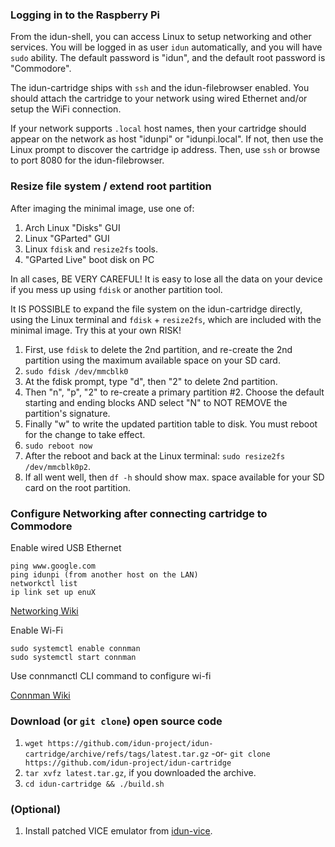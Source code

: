 ### Logging in to the Raspberry Pi

From the idun-shell, you can access Linux to setup networking and other services. You will be logged in as user `idun` automatically, and you will have `sudo` ability. The default password is "idun", and the default root password is "Commodore".

The idun-cartridge ships with `ssh` and the idun-filebrowser enabled. You should attach the cartridge to your network using wired Ethernet and/or setup the WiFi connection.

If your network supports `.local` host names, then your cartridge should appear on the network as host "idunpi" or "idunpi.local". If not, then use the Linux prompt to discover the cartridge ip address. Then, use `ssh` or browse to port 8080 for the idun-filebrowser.

### Resize file system / extend root partition

After imaging the minimal image, use one of:
1. Arch Linux "Disks" GUI
2. Linux "GParted" GUI
3. Linux `fdisk` and `resize2fs` tools.
4. "GParted Live" boot disk on PC

In all cases, BE VERY CAREFUL! It is easy to lose all the data on your device if you mess up using `fdisk` or another partition tool.

It IS POSSIBLE to expand the file system on the idun-cartridge directly, using the Linux terminal and `fdisk` + `resize2fs`, which are included with the minimal image. Try this at your own RISK!

1. First, use `fdisk` to delete the 2nd partition, and re-create the 2nd partition using the maximum available space on your SD card.
2. `sudo fdisk /dev/mmcblk0`
3. At the fdisk prompt, type "d"<return>, then "2"<return> to delete 2nd partition.
4. Then "n"<return>, "p"<return>, "2"<return> to re-create a primary partition #2. Choose the default starting and ending blocks AND select "N" to NOT REMOVE the partition's signature.
5. Finally "w" to write the updated partition table to disk. You must reboot for the change to take effect.
6. `sudo reboot now`
7. After the reboot and back at the Linux terminal: `sudo resize2fs /dev/mmcblk0p2`.
8. If all went well, then `df -h` should show max. space available for your SD card on the root partition.

### Configure Networking after connecting cartridge to Commodore

Enable wired USB Ethernet
```
ping www.google.com
ping idunpi (from another host on the LAN)
networkctl list
ip link set up enuX
```
[Networking Wiki](https://wiki.archlinux.org/title/Network_configuration)

Enable Wi-Fi
```
sudo systemctl enable connman
sudo systemctl start connman
```
Use connmanctl CLI command to configure wi-fi

[Connman Wiki](https://wiki.archlinux.org/title/ConnMan)


### Download (or `git clone`) open source code

1. `wget https://github.com/idun-project/idun-cartridge/archive/refs/tags/latest.tar.gz` -or- `git clone https://github.com/idun-project/idun-cartridge`
2. `tar xvfz latest.tar.gz`, if you downloaded the archive.
3. `cd idun-cartridge && ./build.sh`

### (Optional)

1. Install patched VICE emulator from [idun-vice](https://github.com/idun-project/idun-vice).
